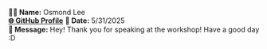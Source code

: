 **🧑‍💻 Name:** Osmond Lee  
[**🌐 GitHub Profile**](https://github.com/TheOneAndOlee) 
**📅 Date:** 5/31/2025   
**💬 Message:** Hey! Thank you for speaking at the workshop! Have a good day :D  